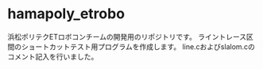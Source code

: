 # hamapoly_etrobo
浜松ポリテクETロボコンチームの開発用のリポジトリです。
ライントレース区間のショートカットテスト用プログラムを作成します。
line.cおよびslalom.cのコメント記入を行いました。